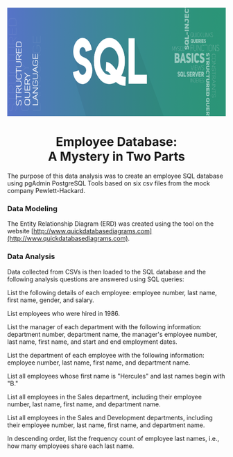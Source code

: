 <p align="center">
  <img width="1980" height="250" src="https://github.com/leslievazquez/SQL_Challenge/blob/main/EmployeeSQL/resources/SQL.png">
</p>

<h1 align ="center"><span>Employee Database:<br/>A Mystery in Two Parts</span></h1>

The purpose of this data analysis was to create an employee SQL database using pgAdmin PostgreSQL Tools based on six csv files from the mock company Pewlett-Hackard. 

### Data Modeling
The Entity Relationship Diagram (ERD) was created using the tool on the website [http://www.quickdatabasediagrams.com](http://www.quickdatabasediagrams.com).

### Data Analysis


Data collected from CSVs is then loaded to the SQL database and the following analysis questions are answered using SQL queries:

List the following details of each employee: employee number, last name, first name, gender, and salary.

List employees who were hired in 1986.

List the manager of each department with the following information: department number, department name, the manager's employee number, last name, first name, and start and end employment dates.

List the department of each employee with the following information: employee number, last name, first name, and department name.

List all employees whose first name is "Hercules" and last names begin with "B."

List all employees in the Sales department, including their employee number, last name, first name, and department name.

List all employees in the Sales and Development departments, including their employee number, last name, first name, and department name.

In descending order, list the frequency count of employee last names, i.e., how many employees share each last name.
